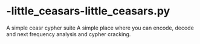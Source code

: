 # -little_ceasars-little_ceasars.py
A simple ceasr cypher suite
A simple place where you can encode, decode and next frequency analysis and cypher cracking.

